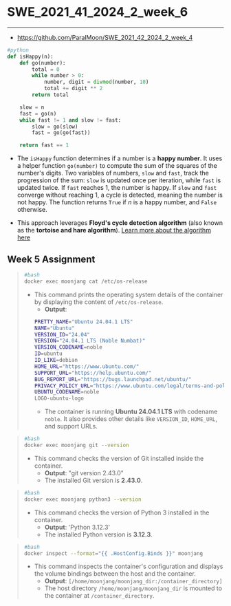 # SWE_2021_41_2024_2_week_6

---

* https://github.com/ParalMoon/SWE_2021_42_2024_2_week_4
```python
#python
def isHappy(n):
    def go(number):
        total = 0
        while number > 0:
            number, digit = divmod(number, 10)
            total += digit ** 2
        return total

    slow = n
    fast = go(n)
    while fast != 1 and slow != fast:
        slow = go(slow)
        fast = go(go(fast))

    return fast == 1

```
* The `isHappy` function determines if a number is a **happy number**. It uses a helper function `go(number)` to compute the sum of the squares of the number's digits. Two variables of numbers, `slow` and `fast`, track the progression of the sum: `slow` is updated once per iteration, while `fast` is updated twice. If `fast` reaches 1, the number is happy. If `slow` and `fast` converge without reaching 1, a cycle is detected, meaning the number is not happy. The function returns `True` if $n$ is a happy number, and `False` otherwise.

* This approach leverages **Floyd's cycle detection algorithm** (also known as the **tortoise and hare algorithm**). [Learn more about the algorithm here](https://en.wikipedia.org/wiki/Cycle_detection#Floyd's_tortoise_and_hare)


## Week 5 Assignment

> ```bash
> #bash
> docker exec moonjang cat /etc/os-release
> ```
> * This command prints the operating system details of the container by displaying the content of `/etc/os-release`. 
>   - **Output**:
>   ```bash
>   PRETTY_NAME="Ubuntu 24.04.1 LTS"
>   NAME="Ubuntu"
>   VERSION_ID="24.04"
>   VERSION="24.04.1 LTS (Noble Numbat)"
>   VERSION_CODENAME=noble
>   ID=ubuntu
>   ID_LIKE=debian
>   HOME_URL="https://www.ubuntu.com/"
>   SUPPORT_URL="https://help.ubuntu.com/"
>   BUG_REPORT_URL="https://bugs.launchpad.net/ubuntu/"
>   PRIVACY_POLICY_URL="https://www.ubuntu.com/legal/terms-and-policies/privacy-policy"
>   UBUNTU_CODENAME=noble
>   LOGO-ubuntu-logo
>   ```
>   - The container is running **Ubuntu 24.04.1 LTS** with codename `noble`. It also provides other details like `VERSION_ID`, `HOME_URL`, and support URLs.

> ```bash
> #bash
> docker exec moonjang git --version
> ```
> * This command checks the version of Git installed inside the container.
>   - **Output**: "git version 2.43.0"
>   - The installed Git version is **2.43.0**.

> ```bash
> #bash
> docker exec moonjang python3 --version
> ```
> * This command checks the version of Python 3 installed in the container.
>   - **Output**: 'Python 3.12.3'
>   - The installed Python version is **3.12.3**.

> ```bash
> #bash
> docker inspect --format="{{ .HostConfig.Binds }}" moonjang
> ```
> * This command inspects the container's configuration and displays the volume bindings between the host and the container.
>   - **Output**: `[/home/moonjang/moonjang_dir:/container_directory]`
>   - The host directory `/home/moonjang/moonjang_dir` is mounted to the container at `/container_directory`.
